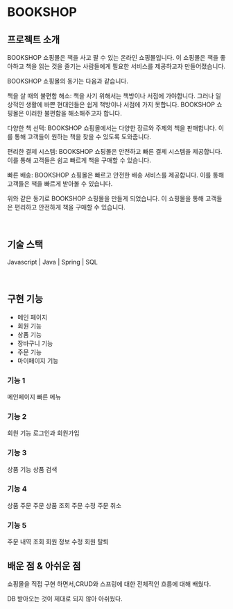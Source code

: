 # BOOKSHOP

## 프로젝트 소개

<p align="center">

<p align="justify">
BOOKSHOP 쇼핑몰은 책을 사고 팔 수 있는 온라인 쇼핑몰입니다. 이 쇼핑몰은 책을 좋아하고 책을 읽는 것을 즐기는 사람들에게 필요한 서비스를 제공하고자 만들어졌습니다.

BOOKSHOP 쇼핑몰의 동기는 다음과 같습니다.

책을 살 때의 불편함 해소: 책을 사기 위해서는 책방이나 서점에 가야합니다. 그러나 일상적인 생활에 바쁜 현대인들은 쉽게 책방이나 서점에 가지 못합니다.
BOOKSHOP 쇼핑몰은 이러한 불편함을 해소해주고자 합니다.

다양한 책 선택: BOOKSHOP 쇼핑몰에서는 다양한 장르와 주제의 책을 판매합니다. 이를 통해 고객들이 원하는 책을 찾을 수 있도록 도와줍니다.

편리한 결제 시스템: BOOKSHOP 쇼핑몰은 안전하고 빠른 결제 시스템을 제공합니다. 이를 통해 고객들은 쉽고 빠르게 책을 구매할 수 있습니다.

빠른 배송: BOOKSHOP 쇼핑몰은 빠르고 안전한 배송 서비스를 제공합니다. 이를 통해 고객들은 책을 빠르게 받아볼 수 있습니다.

위와 같은 동기로 BOOKSHOP 쇼핑몰을 만들게 되었습니다. 이 쇼핑몰을 통해 고객들은 편리하고 안전하게 책을 구매할 수 있습니다.
</p>

<p align="center">

</p>

<br>

## 기술 스택

 Javascript |   Java   |  Spring  | SQL   

<br>

## 구현 기능
- 메인 페이지
- 회원 기능
- 상품 기능
- 장바구니 기능
- 주문 기능
- 마이페이지 기능

### 기능 1
메인페이지
빠른 메뉴
### 기능 2
회원 기능
로그인과 회원가입
### 기능 3
상품 기능
상품 검색
### 기능 4
상품 주문
주문 상품 조회
주문 수정
주문 취소
### 기능 5
주문 내역 조회
회원 정보 수정
회원 탈퇴
<br>

## 배운 점 & 아쉬운 점

<p align="justify">
쇼핑몰을 직접 구현 하면서,CRUD와 스프링에 대한 전체적인 흐름에 대해 배웠다.

DB 받아오는 것이 제대로 되지 않아 아쉬웠다.

</p>


<!-- Refernces -->



